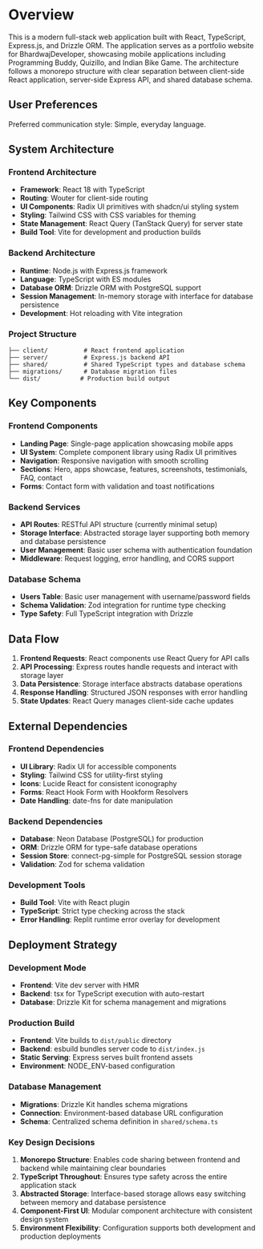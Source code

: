 # Overview

This is a modern full-stack web application built with React, TypeScript, Express.js, and Drizzle ORM. The application serves as a portfolio website for BhardwajDeveloper, showcasing mobile applications including Programming Buddy, Quizillo, and Indian Bike Game. The architecture follows a monorepo structure with clear separation between client-side React application, server-side Express API, and shared database schema.

## User Preferences

Preferred communication style: Simple, everyday language.

## System Architecture

### Frontend Architecture
- **Framework**: React 18 with TypeScript
- **Routing**: Wouter for client-side routing
- **UI Components**: Radix UI primitives with shadcn/ui styling system
- **Styling**: Tailwind CSS with CSS variables for theming
- **State Management**: React Query (TanStack Query) for server state
- **Build Tool**: Vite for development and production builds

### Backend Architecture
- **Runtime**: Node.js with Express.js framework
- **Language**: TypeScript with ES modules
- **Database ORM**: Drizzle ORM with PostgreSQL support
- **Session Management**: In-memory storage with interface for database persistence
- **Development**: Hot reloading with Vite integration

### Project Structure
```
├── client/          # React frontend application
├── server/          # Express.js backend API
├── shared/          # Shared TypeScript types and database schema
├── migrations/      # Database migration files
└── dist/           # Production build output
```

## Key Components

### Frontend Components
- **Landing Page**: Single-page application showcasing mobile apps
- **UI System**: Complete component library using Radix UI primitives
- **Navigation**: Responsive navigation with smooth scrolling
- **Sections**: Hero, apps showcase, features, screenshots, testimonials, FAQ, contact
- **Forms**: Contact form with validation and toast notifications

### Backend Services
- **API Routes**: RESTful API structure (currently minimal setup)
- **Storage Interface**: Abstracted storage layer supporting both memory and database persistence
- **User Management**: Basic user schema with authentication foundation
- **Middleware**: Request logging, error handling, and CORS support

### Database Schema
- **Users Table**: Basic user management with username/password fields
- **Schema Validation**: Zod integration for runtime type checking
- **Type Safety**: Full TypeScript integration with Drizzle

## Data Flow

1. **Frontend Requests**: React components use React Query for API calls
2. **API Processing**: Express routes handle requests and interact with storage layer
3. **Data Persistence**: Storage interface abstracts database operations
4. **Response Handling**: Structured JSON responses with error handling
5. **State Updates**: React Query manages client-side cache updates

## External Dependencies

### Frontend Dependencies
- **UI Library**: Radix UI for accessible components
- **Styling**: Tailwind CSS for utility-first styling
- **Icons**: Lucide React for consistent iconography
- **Forms**: React Hook Form with Hookform Resolvers
- **Date Handling**: date-fns for date manipulation

### Backend Dependencies
- **Database**: Neon Database (PostgreSQL) for production
- **ORM**: Drizzle ORM for type-safe database operations
- **Session Store**: connect-pg-simple for PostgreSQL session storage
- **Validation**: Zod for schema validation

### Development Tools
- **Build Tool**: Vite with React plugin
- **TypeScript**: Strict type checking across the stack
- **Error Handling**: Replit runtime error overlay for development

## Deployment Strategy

### Development Mode
- **Frontend**: Vite dev server with HMR
- **Backend**: tsx for TypeScript execution with auto-restart
- **Database**: Drizzle Kit for schema management and migrations

### Production Build
- **Frontend**: Vite builds to `dist/public` directory
- **Backend**: esbuild bundles server code to `dist/index.js`
- **Static Serving**: Express serves built frontend assets
- **Environment**: NODE_ENV-based configuration

### Database Management
- **Migrations**: Drizzle Kit handles schema migrations
- **Connection**: Environment-based database URL configuration
- **Schema**: Centralized schema definition in `shared/schema.ts`

### Key Design Decisions

1. **Monorepo Structure**: Enables code sharing between frontend and backend while maintaining clear boundaries
2. **TypeScript Throughout**: Ensures type safety across the entire application stack
3. **Abstracted Storage**: Interface-based storage allows easy switching between memory and database persistence
4. **Component-First UI**: Modular component architecture with consistent design system
5. **Environment Flexibility**: Configuration supports both development and production deployments